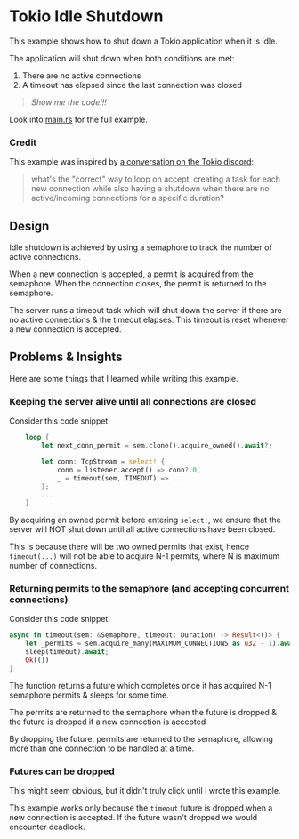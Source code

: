 # Tokio Idle Shutdown

This example shows how to shut down a Tokio application when it is idle.

The application will shut down when both conditions are met:

1. There are no active connections
2. A timeout has elapsed since the last connection was closed

> *Show me the code!!!*

Look into [main.rs](src/main.rs) for the full example.

### Credit

This example was inspired
by [a conversation on the Tokio discord](https://discord.com/channels/500028886025895936/500336333500448798/1074602723959377980):

> what's the "correct" way to loop on accept, creating a task for each new connection while also having a shutdown when
> there are no active/incoming connections for a specific duration?

## Design

Idle shutdown is achieved by using a semaphore to track the number of active connections.

When a new connection is accepted, a permit is acquired from the semaphore. When the connection closes, the permit is
returned to the semaphore.

The server runs a timeout task which will shut down the server if there are no active connections & the timeout elapses.
This timeout is reset whenever a new connection is accepted.

## Problems & Insights

Here are some things that I learned while writing this example.

### Keeping the server alive until all connections are closed

Consider this code snippet:

```rust
    loop {
        let next_conn_permit = sem.clone().acquire_owned().await?;

        let conn: TcpStream = select! {
            conn = listener.accept() => conn?.0,
            _ = timeout(sem, TIMEOUT) => ...
        };
        ...
    }
```

By acquiring an owned permit before entering `select!`, we ensure that the server will
NOT shut down until all active connections have been closed.

This is because there will be two owned permits that exist, hence `timeout(...)` will not
be able to acquire N-1 permits, where N is maximum number of connections.

### Returning permits to the semaphore (and accepting concurrent connections)

Consider this code snippet:

```rust
async fn timeout(sem: &Semaphore, timeout: Duration) -> Result<()> {
    let _permits = sem.acquire_many(MAXIMUM_CONNECTIONS as u32 - 1).await?;
    sleep(timeout).await;
    Ok(())
}
```

The function returns a future which completes once it has acquired N-1 semaphore permits & sleeps for some time.

The permits are returned to the semaphore when the future is dropped & the future is dropped if a new connection is
accepted

By dropping the future, permits are returned to the semaphore, allowing more than one connection to be
handled at a time.

### Futures can be dropped

This might seem obvious, but it didn't truly click until I wrote this example.

This example works only because the `timeout` future is dropped when a new connection is accepted. If the future wasn't
dropped we would encounter deadlock.